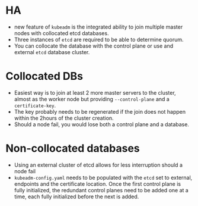 # HA

- new feature of `kubeadm`  is the integrated ability to join multiple master nodes with collocated etcd databases.
- Three instances of `etcd` are required to be able to determine quorum.
- You can collocate the database with the control plane or use and external `etcd` database cluster.


# Collocated DBs

- Easiest way is to join at least 2 more master servers to the cluster, almost as the worker node but providing `--control-plane` and a `certificate-key`.
- The key probably needs to be regenerated if the join  does not happen within the 2hours of the cluster creation.
- Should a node fail, you would lose both a control plane and a database.

# Non-collocated databases

- Using an external cluster of etcd allows for less interruption should a node fail
- `kubeadm-config.yaml` needs to be populated with the `etcd` set to external, endpoints and the certificate location. Once the first control plane is fully initialized, the redundant control planes need to be added one at a time, each fully initialized before the next is added.